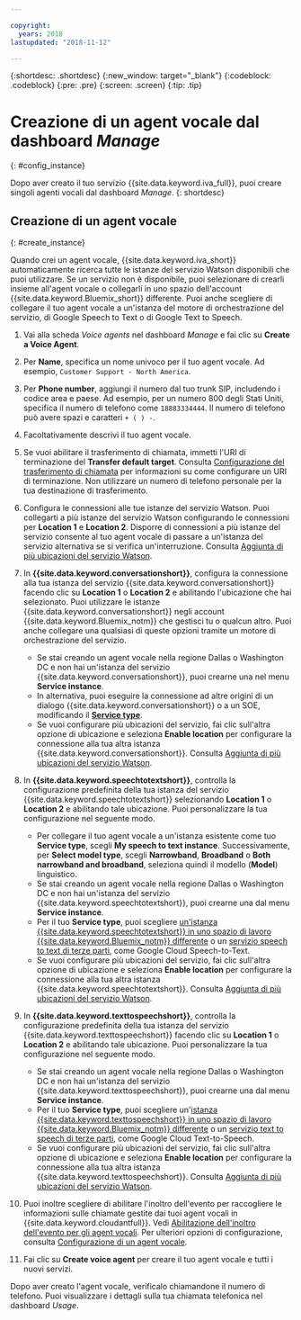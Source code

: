 ```yaml
---

copyright:
  years: 2018
lastupdated: "2018-11-12"

---
```


{:shortdesc: .shortdesc}
{:new_window: target="_blank"}
{:codeblock: .codeblock}
{:pre: .pre}
{:screen: .screen}
{:tip: .tip}


# Creazione di un agent vocale dal dashboard _Manage_ 
{: #config_instance}

Dopo aver creato il tuo servizio {{site.data.keyword.iva_full}}, puoi creare singoli agenti vocali dal dashboard _Manage_.
{: shortdesc}


## Creazione di un agent vocale
{: #create_instance}

Quando crei un agent vocale, {{site.data.keyword.iva_short}} automaticamente ricerca tutte le istanze del servizio Watson disponibili che puoi utilizzare. Se un servizio non è disponibile, puoi selezionare di crearli insieme all'agent vocale o collegarli in uno spazio dell'account {{site.data.keyword.Bluemix_short}} differente. Puoi anche scegliere di collegare il tuo agent vocale a un'istanza del motore di orchestrazione del servizio, di Google Speech to Text o di Google Text to Speech.

1. Vai alla scheda _Voice agents_ nel dashboard _Manage_ e fai clic su **Create a Voice Agent**.

1. Per **Name**, specifica un nome univoco per il tuo agent vocale. Ad esempio, `Customer Support - North America`.

1. Per **Phone number**, aggiungi il numero dal tuo trunk SIP, includendo i codice area e paese. Ad esempio, per un numero 800 degli Stati Uniti, specifica il numero di telefono come `18883334444`. Il numero di telefono può avere spazi e caratteri `+ ( ) -`.

1. Facoltativamente descrivi il tuo agent vocale.

1. Se vuoi abilitare il trasferimento di chiamata, immetti l'URI di terminazione del **Transfer default target**. Consulta [Configurazione del trasferimento di chiamata](call-transfer.html) per informazioni su come configurare un URI di terminazione. Non utilizzare un numero di telefono personale per la tua destinazione di trasferimento.

1. Configura le connessioni alle tue istanze del servizio Watson. Puoi collegarti a più istanze del servizio Watson configurando le connessioni per **Location 1** e **Location 2**. Disporre di connessioni a più istanze del servizio consente al tuo agent vocale di passare a un'istanza del servizio alternativa se si verifica un'interruzione. Consulta [Aggiunta di più ubicazioni del servizio Watson](managing_disaster_recovery.html#add_location).

1. In **{{site.data.keyword.conversationshort}}**, configura la connessione alla tua istanza del servizio {{site.data.keyword.conversationshort}} facendo clic su **Location 1** o **Location 2** e abilitando l'ubicazione che hai selezionato. Puoi utilizzare le istanze {{site.data.keyword.conversationshort}} negli account {{site.data.keyword.Bluemix_notm}} che gestisci tu o qualcun altro. Puoi anche collegare una qualsiasi di queste opzioni tramite un motore di orchestrazione del servizio.

   * Se stai creando un agent vocale nella regione Dallas o Washington DC e non hai un'istanza del servizio {{site.data.keyword.conversationshort}}, puoi crearne una nel menu **Service instance**.
   * In alternativa, puoi eseguire la connessione ad altre origini di un dialogo {{site.data.keyword.conversationshort}} o a un SOE, modificando il [**Service type**](managing_other.html#other_service).
   * Se vuoi configurare più ubicazioni del servizio, fai clic sull'altra opzione di ubicazione e seleziona **Enable location** per configurare la connessione alla tua altra istanza {{site.data.keyword.conversationshort}}. Consulta [Aggiunta di più ubicazioni del servizio Watson](managing_disaster_recovery.html#add_location).

1. In **{{site.data.keyword.speechtotextshort}}**, controlla la configurazione predefinita della tua istanza del servizio {{site.data.keyword.speechtotextshort}} selezionando **Location 1** o **Location 2** e abilitando tale ubicazione. Puoi personalizzare la tua configurazione nel seguente modo.
   * Per collegare il tuo agent vocale a un'istanza esistente come tuo **Service type**, scegli **My speech to text instance**. Successivamente, per **Select model type**, scegli **Narrowband**, **Broadband** o **Both narrowband and broadband**, seleziona quindi il modello (**Model**) linguistico.
   * Se stai creando un agent vocale nella regione Dallas o Washington DC e non hai un'istanza del servizio {{site.data.keyword.speechtotextshort}}, puoi crearne una dal menu **Service instance**.
   * Per il tuo **Service type**, puoi scegliere [un'istanza {{site.data.keyword.speechtotextshort}} in uno spazio di lavoro {{site.data.keyword.Bluemix_notm}} differente](managing_other.html) o un [servizio speech to text di terze parti](managing_third_party.html), come Google Cloud Speech-to-Text.
   * Se vuoi configurare più ubicazioni del servizio, fai clic sull'altra opzione di ubicazione e seleziona **Enable location** per configurare la connessione alla tua altra istanza {{site.data.keyword.speechtotextshort}}. Consulta [Aggiunta di più ubicazioni del servizio Watson](managing_disaster_recovery.html).

1. In **{{site.data.keyword.texttospeechshort}}**, controlla la configurazione predefinita della tua istanza del servizio {{site.data.keyword.texttospeechshort}} facendo clic su **Location 1** o **Location 2** e abilitando tale ubicazione. Puoi personalizzare la tua configurazione nel seguente modo.
   * Se stai creando un agent vocale nella regione Dallas o Washington DC e non hai un'istanza del servizio {{site.data.keyword.texttospeechshort}}, puoi crearne una dal menu **Service instance**.
   * Per il tuo **Service type**, puoi scegliere un'[istanza {{site.data.keyword.texttospeechshort}} in uno spazio di lavoro {{site.data.keyword.Bluemix_notm}} differente](managing_other.html) o un [servizio text to speech di terze parti](managing_third_party.html), come Google Cloud Text-to-Speech.
   * Se vuoi configurare più ubicazioni del servizio, fai clic sull'altra opzione di ubicazione e seleziona **Enable location** per configurare la connessione alla tua altra istanza {{site.data.keyword.texttospeechshort}}. Consulta [Aggiunta di più ubicazioni del servizio Watson](managing_disaster_recovery.html).

1. Puoi inoltre scegliere di abilitare l'inoltro dell'evento per raccogliere le informazioni sulle chiamate gestite dai tuoi agent vocali in {{site.data.keyword.cloudantfull}}. Vedi [Abilitazione dell'inoltro dell'evento per gli agent vocali](event-forwarding.html). Per ulteriori opzioni di configurazione, consulta [Configurazione di un agent vocale](managing.html#configure_va).

1. Fai clic su **Create voice agent** per creare il tuo agent vocale e tutti i nuovi servizi.

Dopo aver creato l'agent vocale, verificalo chiamandone il numero di telefono. Puoi visualizzare i dettagli sulla tua chiamata telefonica nel dashboard _Usage_.  
